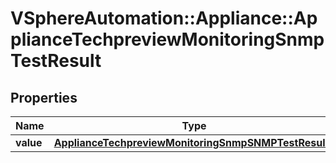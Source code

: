 # VSphereAutomation::Appliance::ApplianceTechpreviewMonitoringSnmpTestResult

## Properties
Name | Type | Description | Notes
------------ | ------------- | ------------- | -------------
**value** | [**ApplianceTechpreviewMonitoringSnmpSNMPTestResults**](ApplianceTechpreviewMonitoringSnmpSNMPTestResults.md) |  | 



